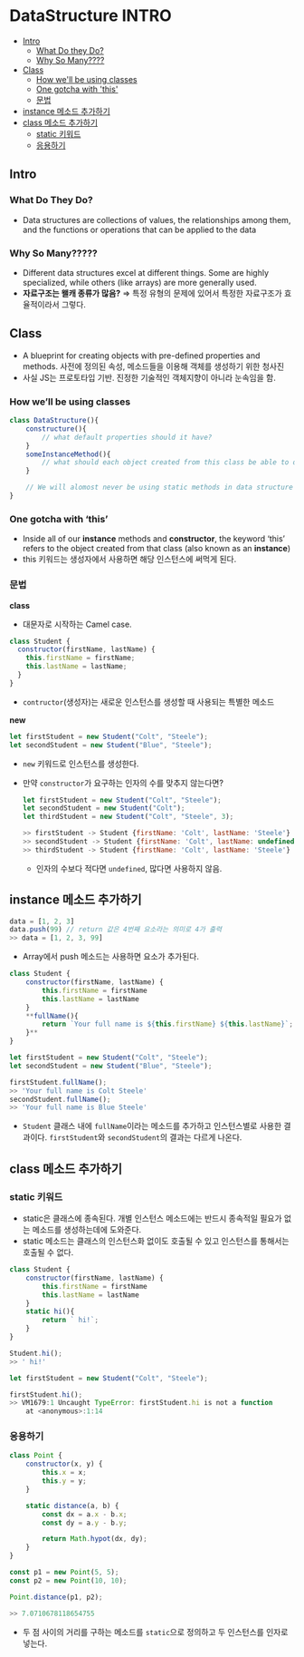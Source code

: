 # DataStructure INTRO

- [Intro](#intro)
  - [What Do they Do?](#what-do-they-do)
  - [Why So Many????](#why-so-many)
- [Class](#class)
  - [How we'll be using classes](#how-well-be-using-classes)
  - [One gotcha with 'this'](#one-gotcha-with-this)
  - [문법](#문법)
- [instance 메소드 추가하기](#instance-메소드-추가하기)
- [class 메소드 추가하기](#class-메소드-추가하기)
  - [static 키워드](#static-키워드)
  - [응용하기](#응용하기)

## Intro

### What Do They Do?

- Data structures are collections of values, the relationships among them, and the functions or operations that can be applied to the data

### Why So Many?????

- Different data structures excel at different things. Some are highly specialized, while others (like arrays) are more generally used.
- **자료구조는 왤캐 종류가 많음?**
  ⇒ 특정 유형의 문제에 있어서 특정한 자료구조가 효율적이라서 그렇다.

## Class

- A blueprint for creating objects with pre-defined properties and methods.
  사전에 정의된 속성, 메소드들을 이용해 객체를 생성하기 위한 청사진
- 사실 JS는 프로토타입 기반. 진정한 기술적인 객체지향이 아니라 눈속임을 함.

### How we’ll be using classes

```jsx
class DataStructure(){
	constructure(){
		// what default properties should it have?
	}
	someInstanceMethod(){
		// what should each object created from this class be able to do?
	}

	// We will alomost never be using static methods in data structure
}
```

### One gotcha with ‘this’

- Inside all of our **instance** methods and **constructor**, the keyword ‘this’ refers to the object created from that class (also known as an **instance**)
- this 키워드는 생성자에서 사용하면 해당 인스턴스에 써먹게 된다.

### 문법

**class**

- 대문자로 시작하는 Camel case.

```jsx
class Student {
  constructor(firstName, lastName) {
    this.firstName = firstName;
    this.lastName = lastName;
  }
}
```

- `contructor`(생성자)는 새로운 인스턴스를 생성할 때 사용되는 특별한 메소드

**new**

```jsx
let firstStudent = new Student("Colt", "Steele");
let secondStudent = new Student("Blue", "Steele");
```

- `new` 키워드로 인스턴스를 생성한다.
- 만약 `constructor`가 요구하는 인자의 수를 맞추지 않는다면?

  ```jsx
  let firstStudent = new Student("Colt", "Steele");
  let secondStudent = new Student("Colt");
  let thirdStudent = new Student("Colt", "Steele", 3);

  >> firstStudent -> Student {firstName: 'Colt', lastName: 'Steele'}
  >> secondStudent -> Student {firstName: 'Colt', lastName: undefined}
  >> thirdStudent -> Student {firstName: 'Colt', lastName: 'Steele'}
  ```

  - 인자의 수보다 적다면 `undefined`, 많다면 사용하지 않음.

## instance 메소드 추가하기

```jsx
data = [1, 2, 3]
data.push(99) // return 값은 4번째 요소라는 의미로 4가 출력
>> data = [1, 2, 3, 99]
```

- Array에서 push 메소드는 사용하면 요소가 추가된다.

```jsx
class Student {
	constructor(firstName, lastName) {
		this.firstName = firstName
		this.lastName = lastName
	}
	**fullName(){
		return `Your full name is ${this.firstName} ${this.lastName}`;
	}**
}

let firstStudent = new Student("Colt", "Steele");
let secondStudent = new Student("Blue", "Steele");

firstStudent.fullName();
>> 'Your full name is Colt Steele'
secondStudent.fullName();
>> 'Your full name is Blue Steele'
```

- `Student` 클래스 내에 `fullName`이라는 메소드를 추가하고 인스턴스별로 사용한 결과이다.
  `firstStudent`와 `secondStudent`의 결과는 다르게 나온다.

## class 메소드 추가하기

### static 키워드

- static은 클래스에 종속된다. 개별 인스턴스 메소드에는 반드시 종속적일 필요가 없는 메소드를 생성하는데에 도와준다.
- static 메소드는 클래스의 인스턴스화 없이도 호출될 수 있고 인스턴스를 통해서는 호출될 수 없다.

```jsx
class Student {
	constructor(firstName, lastName) {
		this.firstName = firstName
		this.lastName = lastName
	}
	static hi(){
		return ` hi!`;
	}
}

Student.hi();
>> ' hi!'

let firstStudent = new Student("Colt", "Steele");

firstStudent.hi();
>> VM1679:1 Uncaught TypeError: firstStudent.hi is not a function
    at <anonymous>:1:14
```

### 응용하기

```jsx
class Point {
	constructor(x, y) {
		this.x = x;
		this.y = y;
	}

	static distance(a, b) {
		const dx = a.x - b.x;
		const dy = a.y - b.y;

		return Math.hypot(dx, dy);
	}
}

const p1 = new Point(5, 5);
const p2 = new Point(10, 10);

Point.distance(p1, p2);

>> 7.0710678118654755
```

- 두 점 사이의 거리를 구하는 메소드를 `static`으로 정의하고 두 인스턴스를 인자로 넣는다.
